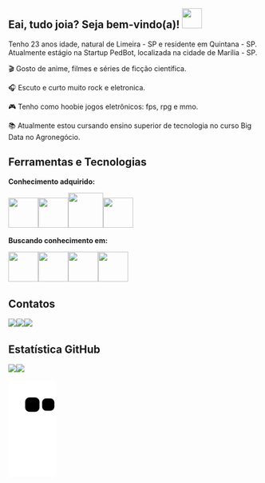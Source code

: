 ## Eai, tudo joia? Seja bem-vindo(a)! <img src="https://cdn.jsdelivr.net/gh/devicons/devicon/icons/atom/atom-original.svg" width="40" height="40" /> 

Tenho 23 anos idade, natural de Limeira - SP e residente em Quintana - SP.
Atualmente estágio na Startup PedBot, localizada na cidade de Marília - SP.

:clapper: Gosto de anime, filmes e séries de ficção científica.

:headphones: Escuto e curto muito rock e eletronica.

:video_game: Tenho como hoobie jogos eletrônicos: fps, rpg e mmo.

:books: Atualmente estou cursando ensino superior de tecnologia no curso Big Data no Agronegócio. 
          
## Ferramentas e Tecnologias 

**Conhecimento adquirido:**

<img src="https://cdn.jsdelivr.net/gh/devicons/devicon/icons/linux/linux-original.svg" width="60" height="60" /><img src="https://cdn.jsdelivr.net/gh/devicons/devicon/icons/git/git-original.svg" width="60" height="60" /><img src="https://cdn.jsdelivr.net/gh/devicons/devicon/icons/trello/trello-plain-wordmark.svg" width="70" height="70" /><img src="https://cdn.jsdelivr.net/gh/devicons/devicon/icons/figma/figma-original.svg" width="60" height="60" />    



**Buscando conhecimento em:** 


<img src="https://cdn.jsdelivr.net/gh/devicons/devicon/icons/html5/html5-original-wordmark.svg" width="60" height="60" /><img src="https://cdn.jsdelivr.net/gh/devicons/devicon/icons/css3/css3-original-wordmark.svg" width="60" height="60" /><img src="https://cdn.jsdelivr.net/gh/devicons/devicon/icons/mysql/mysql-original-wordmark.svg" width="60" height="60" /><img src="https://cdn.jsdelivr.net/gh/devicons/devicon/icons/nodejs/nodejs-plain.svg" width="60" height="60" />


## Contatos 
<div><a href="https://instagram.com/ricardoalexandr_/" target="_blank"><img src="https://img.shields.io/badge/-Instagram-%23E4405F?style=for-the-badge&logo=instagram&logoColor=white" target="_blank"></a><a href="https://www.linkedin.com/in/ricardo-alexandre-ferreira-35702415a/" target="_blank"><img src="https://img.shields.io/badge/-LinkedIn-%230077B5?style=for-the-badge&logo=linkedin&logoColor=white" target="_blank"></a><a href = "mailto:ricardoalexandr_@hotmail.com"><img src="https://img.shields.io/badge/Gmail-D14836?style=for-the-badge&logo=gmail&logoColor=white" target="_blank"></a>
     
## Estatística GitHub        
          
<div>
<a href="https://github.com/seu-usuário-aqui">
<img height="180em" src="https://github-readme-stats.vercel.app/api/top-langs/?username=Ricardoxt1&layout=compact&langs_count=7&theme=dracula"/><img height="180em" src="https://github-readme-stats.vercel.app/api?username=Ricardoxt1&show_icons=true&theme=dracula&include_all_commits=true&count_private=true"/>
</div>
          
![Snake animation](https://github.com/Ricardoxt1/Ricardoxt1/blob/output/github-contribution-grid-snake.svg)

          



          


